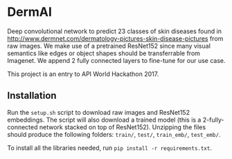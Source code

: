 # DermAI

Deep convolutional network to predict 23 classes of skin diseases found in http://www.dermnet.com/dermatology-pictures-skin-disease-pictures from raw images. We make use of a pretrained ResNet152 since many visual semantics like edges or object shapes should be transferrable from Imagenet. We append 2 fully connected layers to fine-tune for our use case.

This project is an entry to API World Hackathon 2017.

## Installation

Run the `setup.sh` script to download raw images and ResNet152 embeddings. The script will also download a trained model (this is a 2-fully-connected network stacked on top of ResNet152). Unzipping the files should produce the following folders: `train/`, `test/`, `train_emb/`, `test_emb/`. 

To install all the libraries needed, run `pip install -r requirements.txt`.

